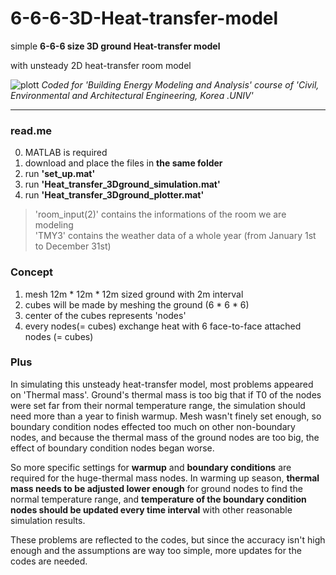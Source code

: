 # 6-6-6-3D-Heat-transfer-model


simple **6-6-6 size 3D ground Heat-transfer model**

with unsteady 2D heat-transfer room model

<plotting of the code>


![plott](https://user-images.githubusercontent.com/82522118/117552847-dcb7b580-b088-11eb-83df-c9eabe4a2556.png)
_Coded for 'Building Energy Modeling and Analysis' course of 'Civil, Environmental and Architectural Engineering, Korea .UNIV'_

***


### read.me


0. MATLAB is required
1.  download and place the files in **the same folder**
2.  run **'set_up.mat'**
3.  run **'Heat_transfer_3Dground_simulation.mat'**
4.  run **'Heat_transfer_3Dground_plotter.mat'**


> 'room_input(2)' contains the informations of the room we are modeling  
> 'TMY3' contains the weather data of a whole year (from January 1st to December 31st)



### Concept 


1.  mesh 12m * 12m * 12m sized ground with 2m interval
2.  cubes will be made by meshing the ground (6 * 6 * 6)
3.  center of the cubes represents 'nodes'
4.  every nodes(= cubes) exchange heat with 6 face-to-face attached nodes (= cubes)



### Plus

In simulating this unsteady heat-transfer model, most problems appeared on 'Thermal mass'.  Ground's thermal mass is too big that if T0 of the nodes were set far from their normal temperature range, the simulation should need more than a year to finish warmup. Mesh wasn't finely set enough, so boundary condition nodes effected too much on other non-boundary nodes, and because the thermal mass of the ground nodes are too big, the effect of boundary condition nodes began worse.

So more specific settings for **warmup** and **boundary conditions** are required for the huge-thermal mass nodes. In warming up season, **thermal mass needs to be adjusted lower enough** for ground nodes to find the normal temperature range, and **temperature of the boundary condition nodes should be updated every time interval** with other reasonable simulation results.

These problems are reflected to the codes, but since the accuracy isn't high enough and the assumptions are way too simple, more updates for the codes are needed.
